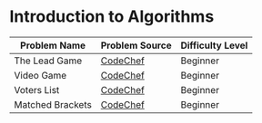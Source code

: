 # Introduction to Algorithms

| Problem Name                          | Problem Source      | Difficulty Level             |
| ----------------------------------- | ---------------------- | ------------------------- |
| The Lead Game                    | [CodeChef](https://www.codechef.com/problems/TLG)           | Beginner    |
| Video Game                          |  [CodeChef](https://www.codechef.com/ZCOPRAC/problems/ZCO14001)   |   Beginner       |
| Voters List                             |  [CodeChef](https://www.codechef.com/problems/VOTERS)           |    Beginner     |
| Matched Brackets                | [CodeChef](https://www.codechef.com/ZCOPRAC/problems/ZCO12001) | Beginner |



